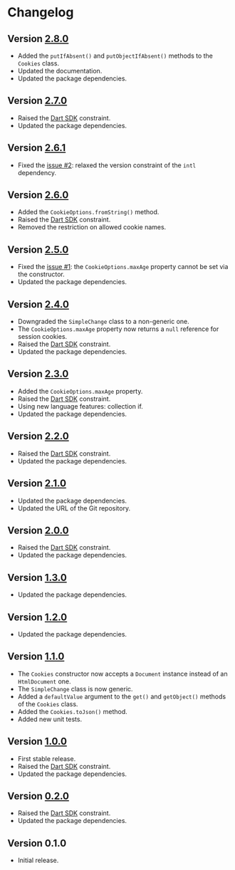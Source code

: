 # Changelog

## Version [2.8.0](https://git.belin.io/cedx/biscuits.dart/compare/v2.7.0...v2.8.0)
- Added the `putIfAbsent()` and `putObjectIfAbsent()` methods to the `Cookies` class.
- Updated the documentation.
- Updated the package dependencies.

## Version [2.7.0](https://git.belin.io/cedx/biscuits.dart/compare/v2.6.1...v2.7.0)
- Raised the [Dart SDK](https://dart.dev/tools/sdk) constraint.
- Updated the package dependencies.

## Version [2.6.1](https://git.belin.io/cedx/biscuits.dart/compare/v2.6.0...v2.6.1)
- Fixed the [issue #2](https://git.belin.io/cedx/biscuits.dart/issues/2): relaxed the version constraint of the `intl` dependency.

## Version [2.6.0](https://git.belin.io/cedx/biscuits.dart/compare/v2.5.0...v2.6.0)
- Added the `CookieOptions.fromString()` method.
- Raised the [Dart SDK](https://dart.dev/tools/sdk) constraint.
- Removed the restriction on allowed cookie names.

## Version [2.5.0](https://git.belin.io/cedx/biscuits.dart/compare/v2.4.0...v2.5.0)
- Fixed the [issue #1](https://git.belin.io/cedx/biscuits.dart/issues/1): the `CookieOptions.maxAge` property cannot be set via the constructor.
- Updated the package dependencies.

## Version [2.4.0](https://git.belin.io/cedx/biscuits.dart/compare/v2.3.0...v2.4.0)
- Downgraded the `SimpleChange` class to a non-generic one.
- The `CookieOptions.maxAge` property now returns a `null` reference for session cookies.
- Raised the [Dart SDK](https://dart.dev/tools/sdk) constraint.
- Updated the package dependencies.

## Version [2.3.0](https://git.belin.io/cedx/biscuits.dart/compare/v2.2.0...v2.3.0)
- Added the `CookieOptions.maxAge` property.
- Raised the [Dart SDK](https://dart.dev/tools/sdk) constraint.
- Using new language features: collection if.
- Updated the package dependencies.

## Version [2.2.0](https://git.belin.io/cedx/biscuits.dart/compare/v2.1.0...v2.2.0)
- Raised the [Dart SDK](https://dart.dev/tools/sdk) constraint.
- Updated the package dependencies.

## Version [2.1.0](https://git.belin.io/cedx/biscuits.dart/compare/v2.0.0...v2.1.0)
- Updated the package dependencies.
- Updated the URL of the Git repository.

## Version [2.0.0](https://git.belin.io/cedx/biscuits.dart/compare/v1.3.0...v2.0.0)
- Raised the [Dart SDK](https://dart.dev/tools/sdk) constraint.
- Updated the package dependencies.

## Version [1.3.0](https://git.belin.io/cedx/biscuits.dart/compare/v1.2.0...v1.3.0)
- Updated the package dependencies.

## Version [1.2.0](https://git.belin.io/cedx/biscuits.dart/compare/v1.1.0...v1.2.0)
- Updated the package dependencies.

## Version [1.1.0](https://git.belin.io/cedx/biscuits.dart/compare/v1.0.0...v1.1.0)
- The `Cookies` constructor now accepts a `Document` instance instead of an `HtmlDocument` one.
- The `SimpleChange` class is now generic.
- Added a `defaultValue` argument to the `get()` and `getObject()` methods of the `Cookies` class.
- Added the `Cookies.toJson()` method.
- Added new unit tests.

## Version [1.0.0](https://git.belin.io/cedx/biscuits.dart/compare/v0.2.0...v1.0.0)
- First stable release.
- Raised the [Dart SDK](https://dart.dev/tools/sdk) constraint.
- Updated the package dependencies.

## Version [0.2.0](https://git.belin.io/cedx/biscuits.dart/compare/v0.1.0...v0.2.0)
- Raised the [Dart SDK](https://dart.dev/tools/sdk) constraint.
- Updated the package dependencies.

## Version 0.1.0
- Initial release.
